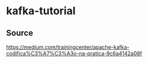 # kafka-tutorial

## Source

https://medium.com/trainingcenter/apache-kafka-codifica%C3%A7%C3%A3o-na-pratica-9c6a4142a08f
